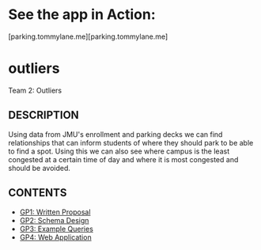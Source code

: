 # See the app in Action:
[parking.tommylane.me][parking.tommylane.me]

# outliers
Team 2: Outliers

## DESCRIPTION

Using data from JMU's enrollment and parking decks we can find relationships that can inform students of where they should park to be able to find a spot. Using this we can also see where campus is the least congested at a certain time of day and where it is most congested and should be avoided.

## CONTENTS

* [GP1: Written Proposal](proposal)
* [GP2: Schema Design](schema)
* [GP3: Example Queries](queries)
* [GP4: Web Application](webapp)
